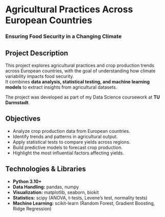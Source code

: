 # Agricultural Practices Across European Countries  
### Ensuring Food Security in a Changing Climate  

## Project Description  
This project explores agricultural practices and crop production trends across European countries, with the goal of understanding how climate variability impacts food security.  
It combines **data analysis, statistical testing, and machine learning models** to extract insights from agricultural datasets.  

The project was developed as part of my Data Science coursework at **TU Darmstadt**.  


## Objectives  
- Analyze crop production data from European countries.  
- Identify trends and patterns in agricultural output.  
- Apply statistical tests to compare yields across regions.  
- Build predictive models to forecast crop production.  
- Highlight the most influential factors affecting yields.  


## Technologies & Libraries  
- **Python 3.10+**  
- **Data Handling:** pandas, numpy  
- **Visualization:** matplotlib, seaborn, biokit  
- **Statistics:** scipy (ANOVA, t-tests, Levene’s test, normality tests)  
- **Machine Learning:** scikit-learn (Random Forest, Gradient Boosting, Ridge Regression)  
 
